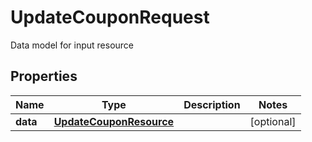 

# UpdateCouponRequest

Data model for input resource

## Properties

Name | Type | Description | Notes
------------ | ------------- | ------------- | -------------
**data** | [**UpdateCouponResource**](UpdateCouponResource.md) |  |  [optional]




